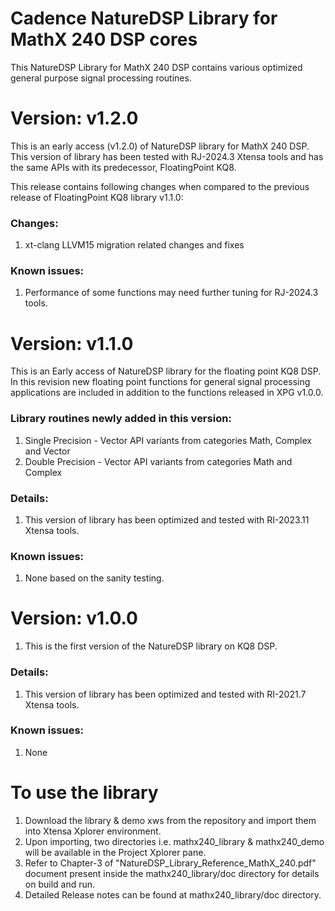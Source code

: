# Cadence NatureDSP Library for MathX 240 DSP cores

<p>This NatureDSP Library for MathX 240 DSP contains various optimized general purpose signal processing routines.</p>

<h1> Version: v1.2.0 </h1>
<p> 
This is an early access (v1.2.0) of NatureDSP library for MathX 240 DSP.
This version of library has been tested with RJ-2024.3 Xtensa tools 
and has the same APIs with its predecessor, FloatingPoint KQ8.

This release contains following changes when compared to the previous release of FloatingPoint KQ8 library v1.1.0:
</p> 
<h3>Changes:</h3>
        <p>
        <ol>
        <li>xt-clang LLVM15 migration related changes and fixes</li>
        </ol>
        </p>
<h3> Known issues:</h3>
     <p>
     <ol>
    <li>Performance of some functions may need further tuning for RJ-2024.3 tools.</li>
     </ol>
     </p>

<h1> Version: v1.1.0 </h1>
<p> 
This is an Early access of NatureDSP library for the floating point KQ8 DSP. In this revision new floating point functions for general signal processing 
applications are included in addition to the functions released in XPG v1.0.0.
</p> 
<h3>Library routines newly added in this version:</h3>
        <p>
        <ol>
        <li> Single Precision - Vector API variants from categories Math, Complex and Vector</li>
        <li> Double Precision  - Vector API variants from categories Math and Complex</li>
        </ol>
        </p>
 <h3> Details:</h3>
       <p>
       <ol>
      <li>This version of library has been optimized and tested with RI-2023.11 Xtensa tools.</li>
      </ol>
      </p>
<h3> Known issues:</h3>
     <p>
     <ol>
    <li> None based on the sanity testing. </li>
     </ol>
     </p>

<h1> Version: v1.0.0 </h1>
<p> 
<ol><li>This is the first version of the NatureDSP library on KQ8 DSP.</li>
</ol></p> 
 <h3> Details:</h3>
       <p>
       <ol>
      <li>This version of library has been optimized and tested with RI-2021.7 Xtensa tools.</li>
      </ol>
      </p>
<h3> Known issues:</h3>
     <p>
     <ol>
    <li> None</li>
     </ol>
     </p>



<h1>To use the library </h1>
<p>
<ol>
<li>Download the library & demo xws from the repository and import them into Xtensa Xplorer environment.</li>
<li>Upon importing, two directories i.e. mathx240_library & mathx240_demo  will be available in the Project Xplorer pane.</li>
<li>Refer to Chapter-3 of "NatureDSP_Library_Reference_MathX_240.pdf" document present inside the mathx240_library/doc directory for details on build and run.</li>
<li>Detailed Release notes can be found at mathx240_library/doc directory.</li>
</ol>
</p>

